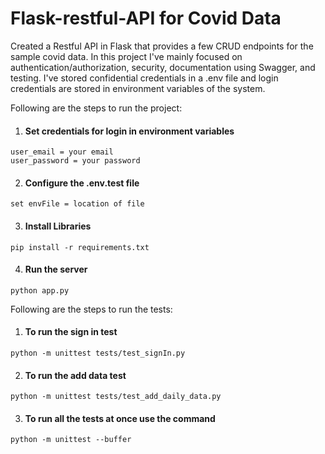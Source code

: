 # Flask-restful-API for Covid Data
Created a Restful API in Flask that provides a few CRUD endpoints for the sample covid data. In this project I've mainly focused on authentication/authorization, security, documentation using Swagger, and testing. I've stored confidential credentials in a .env file and login credentials are stored in environment variables of the system.

Following are the steps to run the project:

1. #### Set credentials for login in environment variables
```
user_email = your email
user_password = your password
```
2. #### Configure the .env.test file
```
set envFile = location of file
```
3. #### Install Libraries 
```
pip install -r requirements.txt
```
4. #### Run the server
```
python app.py
```

Following are the steps to run the tests:
1. #### To run the sign in test
```
python -m unittest tests/test_signIn.py
````
2. #### To run the add data test
```
python -m unittest tests/test_add_daily_data.py
````
3. #### To run all the tests at once use the command
```
python -m unittest --buffer
```
